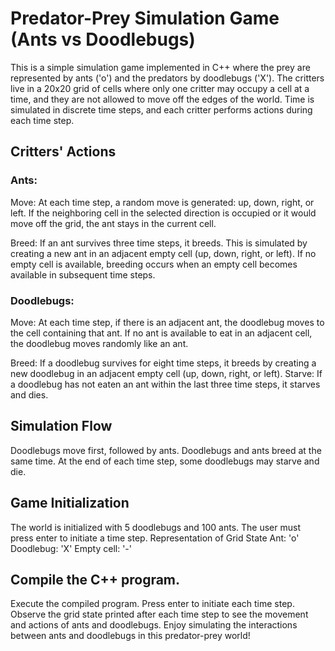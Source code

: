 # Predator-Prey Simulation Game (Ants vs Doodlebugs)

This is a simple simulation game implemented in C++ where the prey are represented by ants ('o') and the predators by doodlebugs ('X'). The critters live in a 20x20 grid of cells where only one critter may occupy a cell at a time, and they are not allowed to move off the edges of the world. Time is simulated in discrete time steps, and each critter performs actions during each time step.

## Critters' Actions
### Ants:

Move: At each time step, a random move is generated: up, down, right, or left. If the neighboring cell in the selected direction is occupied or it would move off the grid, the ant stays in the current cell.

Breed: If an ant survives three time steps, it breeds. This is simulated by creating a new ant in an adjacent empty cell (up, down, right, or left). If no empty cell is available, breeding occurs when an empty cell becomes available in subsequent time steps.

### Doodlebugs:

Move: At each time step, if there is an adjacent ant, the doodlebug moves to the cell containing that ant. If no ant is available to eat in an adjacent cell, the doodlebug moves randomly like an ant.

Breed: If a doodlebug survives for eight time steps, it breeds by creating a new doodlebug in an adjacent empty cell (up, down, right, or left).
Starve: If a doodlebug has not eaten an ant within the last three time steps, it starves and dies.

## Simulation Flow
Doodlebugs move first, followed by ants.
Doodlebugs and ants breed at the same time.
At the end of each time step, some doodlebugs may starve and die.

## Game Initialization
The world is initialized with 5 doodlebugs and 100 ants.
The user must press enter to initiate a time step.
Representation of Grid State
Ant: 'o'
Doodlebug: 'X'
Empty cell: '-'

## Compile the C++ program.
Execute the compiled program.
Press enter to initiate each time step.
Observe the grid state printed after each time step to see the movement and actions of ants and doodlebugs.
Enjoy simulating the interactions between ants and doodlebugs in this predator-prey world!
